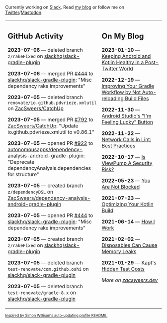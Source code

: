 Currently working on [Slack](https://slack.com/). Read [my blog](https://zacsweers.dev/) or follow me on [Twitter](https://twitter.com/ZacSweers)/[Mastodon](https://hachyderm.io/@ZacSweers).

<table><tr><td valign="top" width="60%">

## GitHub Activity
<!-- githubActivity starts -->
**2023-07-06** — deleted branch `z/rakeFixed` on [slackhq/slack-gradle-plugin](https://github.com/slackhq/slack-gradle-plugin)

**2023-07-06** — merged PR [#444](https://github.com/slackhq/slack-gradle-plugin/pull/444) to [slackhq/slack-gradle-plugin](https://github.com/slackhq/slack-gradle-plugin): "Misc dependency rake improvements"

**2023-07-05** — deleted branch `renovate/io.github.pdvrieze.xmlutil` on [ZacSweers/CatchUp](https://github.com/ZacSweers/CatchUp)

**2023-07-05** — merged PR [#792](https://github.com/ZacSweers/CatchUp/pull/792) to [ZacSweers/CatchUp](https://github.com/ZacSweers/CatchUp): "Update io.github.pdvrieze.xmlutil to v0.86.1"

**2023-07-05** — opened PR [#922](https://github.com/autonomousapps/dependency-analysis-android-gradle-plugin/pull/922) to [autonomousapps/dependency-analysis-android-gradle-plugin](https://github.com/autonomousapps/dependency-analysis-android-gradle-plugin): "Deprecate dependencyAnalysis.dependencies for structure"

**2023-07-05** — created branch `z/dependencyDSL` on [ZacSweers/dependency-analysis-android-gradle-plugin](https://github.com/ZacSweers/dependency-analysis-android-gradle-plugin)

**2023-07-05** — opened PR [#444](https://github.com/slackhq/slack-gradle-plugin/pull/444) to [slackhq/slack-gradle-plugin](https://github.com/slackhq/slack-gradle-plugin): "Misc dependency rake improvements"

**2023-07-05** — created branch `z/rakeFixed` on [slackhq/slack-gradle-plugin](https://github.com/slackhq/slack-gradle-plugin)

**2023-07-05** — deleted branch `test-renovate/com.github.oshi` on [slackhq/slack-gradle-plugin](https://github.com/slackhq/slack-gradle-plugin)

**2023-07-05** — deleted branch `test-renovate/gradle-8.x` on [slackhq/slack-gradle-plugin](https://github.com/slackhq/slack-gradle-plugin)
<!-- githubActivity ends -->
</td><td valign="top" width="40%">

## On My Blog
<!-- blog starts -->
**2023-01-10** — [Keeping Android and Kotlin Healthy in a Post-Twitter World](https://www.zacsweers.dev/keeping-android-healthy/)

**2022-12-19** — [Improving Your Gradle Workflow by Not Auto-reloading Build Files](https://www.zacsweers.dev/improving-your-workflow-by-not-auto-reloading-build-files/)

**2022-11-30** — [Android Studio's "I'm Feeling Lucky" Button](https://www.zacsweers.dev/android-studios-im-feeling-lucky-button/)

**2022-11-22** — [Network Calls in Lint: Best Practices](https://www.zacsweers.dev/network-calls-in-lint-best-practices/)

**2022-10-17** — [Is ViewPump A Security Risk?](https://www.zacsweers.dev/is-viewpump-a-security-risk/)

**2022-05-23** — [You Are Not Blocked](https://www.zacsweers.dev/you-are-not-blocked/)

**2021-07-23** — [Optimizing Your Kotlin Build](https://www.zacsweers.dev/optimizing-your-kotlin-build/)

**2021-06-14** — [How I Work](https://www.zacsweers.dev/how-i-work/)

**2021-02-02** — [Disposables Can Cause Memory Leaks](https://www.zacsweers.dev/disposables-can-cause-memory-leaks/)

**2021-01-29** — [Kapt's Hidden Test Costs](https://www.zacsweers.dev/kapts-hidden-test-costs/)
<!-- blog ends -->
_More on [zacsweers.dev](https://zacsweers.dev/)_
</td></tr></table>

<sub><a href="https://simonwillison.net/2020/Jul/10/self-updating-profile-readme/">Inspired by Simon Willison's auto-updating profile README.</a></sub>
